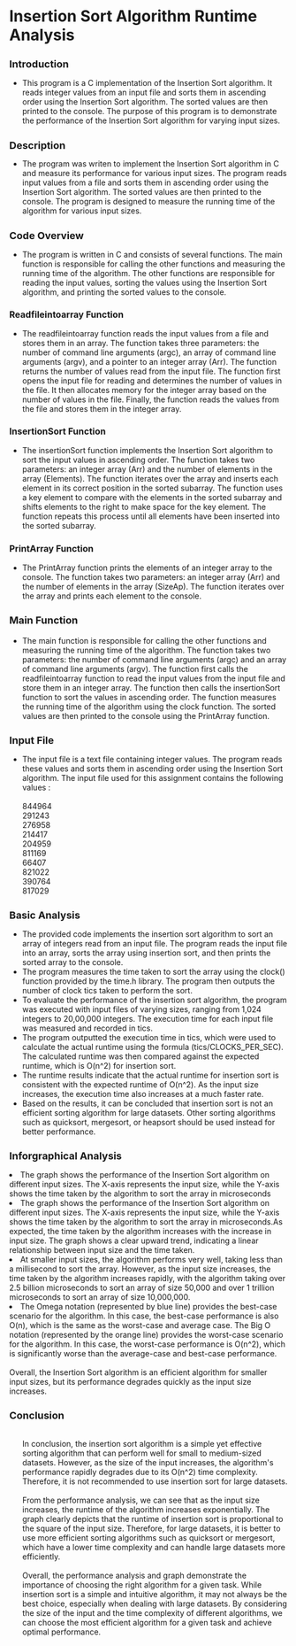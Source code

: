 # Insertion Sort Algorithm Runtime Analysis
<h2 style = "font-size : 18px";>Introduction </h2><ul><li> This program is a C implementation of the Insertion Sort algorithm. It reads integer values from an input file and sorts them in ascending order using the Insertion Sort algorithm. The sorted values are then printed to the console. The purpose of this program is to demonstrate the performance of the Insertion Sort algorithm for varying input sizes.</li></ul>

<h2 style = "font-size : 18px";> Description</h2><ul><li>The program was writen to implement the Insertion Sort algorithm in C and measure its performance for various input sizes. The program reads input values from a file and sorts them in ascending order using the Insertion Sort algorithm. The sorted values are then printed to the console. The program is designed to measure the running time of the algorithm for various input sizes. </li></ul>

<h2 style = "font-size : 18px";>Code Overview </h2><ul><li>The program is written in C and consists of several functions. The main function is responsible for calling the other functions and measuring the running time of the algorithm. The other functions are responsible for reading the input values, sorting the values using the Insertion Sort algorithm, and printing the sorted values to the console. </li></ul>

<h3 style = "font-size : 16px">Readfileintoarray Function </h3><ul><li>
The readfileintoarray function reads the input values from a file and stores them in an array. The function takes three parameters: the number of command line arguments (argc), an array of command line arguments (argv), and a pointer to an integer array (Arr). The function returns the number of values read from the input file. The function first opens the input file for reading and determines the number of values in the file. It then allocates memory for the integer array based on the number of values in the file. Finally, the function reads the values from the file and stores them in the integer array.</li></ul>

<h3 style = "font-size : 16px">InsertionSort Function</h3><ul><li>
The insertionSort function implements the Insertion Sort algorithm to sort the input values in ascending order. The function takes two parameters: an integer array (Arr) and the number of elements in the array (Elements). The function iterates over the array and inserts each element in its correct position in the sorted subarray. The function uses a key element to compare with the elements in the sorted subarray and shifts elements to the right to make space for the key element. The function repeats this process until all elements have been inserted into the sorted subarray.</li></ul>

<h3 style = "font-size : 16px">PrintArray Function</h3><ul><li>The PrintArray function prints the elements of an integer array to the console. The function takes two parameters: an integer array (Arr) and the number of elements in the array (SizeAp). The function iterates over the array and prints each element to the console.</li></ul>

<h3 style = "font-size : 18px";>Main Function </h3><ul><li>The main function is responsible for calling the other functions and measuring the running time of the algorithm. The function takes two parameters: the number of command line arguments (argc) and an array of command line arguments (argv). The function first calls the readfileintoarray function to read the input values from the input file and store them in an integer array. The function then calls the insertionSort function to sort the values in ascending order. The function measures the running time of the algorithm using the clock function. The sorted values are then printed to the console using the PrintArray function. </li></ul>
<h2 style = "font-size : 18px";> Input File</h2><ul><li> The input file is a text file containing integer values. The program reads these values and sorts them in ascending order using the Insertion Sort algorithm. The input file used for this assignment contains the following values : <br><br>844964 <br> 291243 <br>276958 <br>
214417 <br> 204959 <br> 811169 <br> 66407 <br> 821022 <br> 390764 <br> 817029</li></ul>

<h2 style = "font-size : 18px";>Basic Analysis </h2><ul><li>The provided code implements the insertion sort algorithm to sort an array of integers read from an input file. The program reads the input file into an array, sorts the array using insertion sort, and then prints the sorted array to the console. </li>
<li> The program measures the time taken to sort the array using the clock() function provided by the time.h library. The program then outputs the number of clock tics taken to perform the sort.</li>
<li>To evaluate the performance of the insertion sort algorithm, the program was executed with input files of varying sizes, ranging from 1,024 integers to 20,00,000 integers. The execution time for each input file was measured and recorded in tics.</li>
 <li>The program outputted the execution time in tics, which were used to calculate the actual runtime using the formula (tics/CLOCKS_PER_SEC). The calculated runtime was then compared against the expected runtime, which is O(n^2) for insertion sort.</li>
  <li>The runtime results indicate that the actual runtime for insertion sort is consistent with the expected runtime of O(n^2). As the input size increases, the execution time also increases at a much faster rate. </li>
  <li>Based on the results, it can be concluded that insertion sort is not an efficient sorting algorithm for large datasets. Other sorting algorithms such as quicksort, mergesort, or heapsort should be used instead for better performance.</li></ul>
  
  <h2 style = "font-size : 18px";>Inforgraphical Analysis </h2><li>
  The graph shows the performance of the Insertion Sort algorithm on different input sizes. The X-axis represents the input size, while the Y-axis shows the time taken by the algorithm to sort the array in microseconds</li>
  <li>The graph shows the performance of the Insertion Sort algorithm on different input sizes. The X-axis represents the input size, while the Y-axis shows the time taken by the algorithm to sort the array in microseconds.As expected, the time taken by the algorithm increases with the increase in input size. The graph shows a clear upward trend, indicating a linear relationship between input size and the time taken.</li>
  <li>At smaller input sizes, the algorithm performs very well, taking less than a millisecond to sort the array. However, as the input size increases, the time taken by the algorithm increases rapidly, with the algorithm taking over 2.5 billion microseconds to sort an array of size 50,000 and over 1 trillion microseconds to sort an array of size 10,000,000.</li>
  <li>The Omega notation (represented by blue line) provides the best-case scenario for the algorithm. In this case, the best-case performance is also O(n), which is the same as the worst-case and average case. The Big O notation (represented by the orange line) provides the worst-case scenario for the algorithm. In this case, the worst-case performance is O(n^2), which is significantly worse than the average-case and best-case performance.</li>
 <br>Overall, the Insertion Sort algorithm is an efficient algorithm for smaller input sizes, but its performance degrades quickly as the input size increases.</ul> 

<h2 style  = "font-size : 18px";>Conclusion</h2><ul><br>In conclusion, the insertion sort algorithm is a simple yet effective sorting algorithm that can perform well for small to medium-sized datasets. However, as the size of the input increases, the algorithm's performance rapidly degrades due to its O(n^2) time complexity. Therefore, it is not recommended to use insertion sort for large datasets.
<br><br>
From the performance analysis, we can see that as the input size increases, the runtime of the algorithm increases exponentially. The graph clearly depicts that the runtime of insertion sort is proportional to the square of the input size. Therefore, for large datasets, it is better to use more efficient sorting algorithms such as quicksort or mergesort, which have a lower time complexity and can handle large datasets more efficiently.
<br><br>
Overall, the performance analysis and graph demonstrate the importance of choosing the right algorithm for a given task. While insertion sort is a simple and intuitive algorithm, it may not always be the best choice, especially when dealing with large datasets. By considering the size of the input and the time complexity of different algorithms, we can choose the most efficient algorithm for a given task and achieve optimal performance.</ul>
